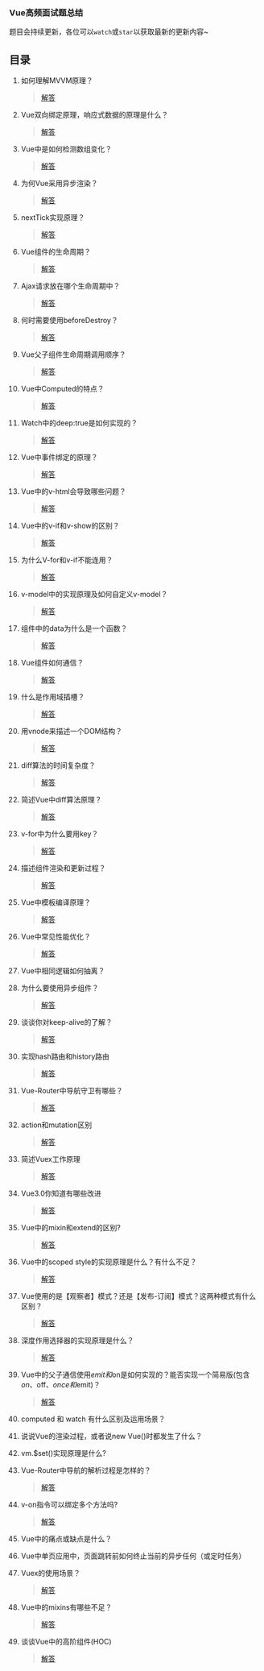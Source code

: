 ### Vue高频面试题总结

题目会持续更新，各位可以`watch`或`star`以获取最新的更新内容~

## 目录

1. 如何理解MVVM原理？

   > [解答](001.如何理解MVVM原理.md)

2. Vue双向绑定原理，响应式数据的原理是什么？

    > [解答](002.响应式数据的原理是什么.md)

3. Vue中是如何检测数组变化？

   > [解答](003.Vue中是如何检测数组变化.md)

4. 为何Vue采用异步渲染？

   > [解答](004.为何Vue采用异步渲染.md)

5. nextTick实现原理？

   > [解答](005.nextTick实现原理.md)

6. Vue组件的生命周期？

   > [解答](006.Vue组件的生命周期.md)

7. Ajax请求放在哪个生命周期中？

   > [解答](007.Ajax请求放在哪个生命周期.md)

8. 何时需要使用beforeDestroy？

    > [解答](008.何时需要使用beforeDestroy.md)

9. Vue父子组件生命周期调用顺序？

   > [解答](009.Vue父子组件生命周期调用顺序.md)

10. Vue中Computed的特点？

    > [解答](010.Vue中Computed的特点.md)

11. Watch中的deep:true是如何实现的？

    > [解答](./011.Watch中的deep:true是如何实现的.md)

12. Vue中事件绑定的原理？

    > [解答](./012.Vue中事件绑定的原理.md)

13. Vue中的v-html会导致哪些问题？

    > [解答](./013.Vue中的v-html会导致哪些问题.md)

14. Vue中的v-if和v-show的区别？

    > [解答](014.Vue中的v-if和v-show的区别.md)

15. 为什么V-for和v-if不能连用？

    > [解答](./015.为什么V-for和v-if不能连用.md)

16. v-model中的实现原理及如何自定义v-model？

    > [解答](./016.v-model中的实现原理及如何自定义v-model.md)

17. 组件中的data为什么是一个函数？

    > [解答](./017.组件中的data为什么是一个函数.md)

18. Vue组件如何通信？

    > [解答](./018.Vue组件如何通信.md)

19. 什么是作用域插槽？

    > [解答](./019.什么是作用域插槽.md)

20. 用vnode来描述一个DOM结构？

    > [解答](./020.用vnode来描述一个DOM结构.md)

21. diff算法的时间复杂度？

    > [解答](./021.diff算法的时间复杂度.md)

22. 简述Vue中diff算法原理？

    > [解答](./022.简述Vue中diff算法原理.md)

23. v-for中为什么要用key？

    > [解答](./023.v-for中为什么要用key.md)

24. 描述组件渲染和更新过程？

    > [解答](./024.描述组件渲染和更新过程.md)

25. Vue中模板编译原理？

    > [解答](./025.Vue模板编译原理.md)

26. Vue中常见性能优化？

    > [解答](./026.Vue中常见性能优化.md)

27. Vue中相同逻辑如何抽离？

28. 为什么要使用异步组件？

    > [解答](./028.为什么要使用异步组件.md)

29. 谈谈你对keep-alive的了解？

    > [解答](./029.谈谈你对keep-alive的了解.md)

30. 实现hash路由和history路由

    > [解答](./030.实现hash路由和history路由.md)

31. Vue-Router中导航守卫有哪些？

    > [解答](./031.Vue-Router中导航守卫有哪些.md)

32. action和mutation区别

    > [解答](./032.action和mutation区别.md)

33. 简述Vuex工作原理

    > [解答](./033.简述Vuex工作原理.md)

34. Vue3.0你知道有哪些改进

    > [解答](./034.Vue3.0你知道有哪些改进.md)

35. Vue中的mixin和extend的区别?

    > [解答](./036.Vue中的mixin和extend的区别.md)

36. Vue中的scoped style的实现原理是什么？有什么不足？

    > [解答](./036.Vue中的scoped%20style的实现原理是什么？有什么不足.md)

37. Vue使用的是【观察者】模式？还是【发布-订阅】模式？这两种模式有什么区别？

    > [解答](037.Vue使用的是【观察者】模式？还是【发布-订阅】模式？这两种模式有什么区别.md)

38. 深度作用选择器的实现原理是什么？

    > [解答](038.深度作用选择器的实现原理是什么.md)

39. Vue中的父子通信使用$emit和$on是如何实现的？能否实现一个简易版(包含$on、$off、$once和$emit)？

    > [解答](./039.Vue中的父子通信使用$emit和$on是如何实现的.md)

40. computed 和 watch 有什么区别及运用场景？

41. 说说Vue的渲染过程，或者说new Vue()时都发生了什么？

42. vm.$set()实现原理是什么?

43. Vue-Router中导航的解析过程是怎样的？

    > [解答](./043.Vue-Router中导航的解析过程是怎样的.md)

44. v-on指令可以绑定多个方法吗?

    > [解答](./044.v-on指令可以绑定多个方法吗.md)

45. Vue中的痛点或缺点是什么？

46. Vue中单页应用中，页面跳转前如何终止当前的异步任何（或定时任务）

47. Vuex的使用场景？

    > [解答](./047.Vuex的使用场景.md)

48. Vue中的mixins有哪些不足？

    > [解答](./048.Vue中的mixin有哪些不足.md)

49. 谈谈Vue中的高阶组件(HOC)

    > [解答](./049.谈谈Vue中的高阶组件(HOC).md)
